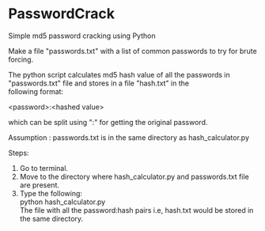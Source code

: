 # PasswordCrack

Simple md5 password cracking using Python

Make a file "passwords.txt" with a list of common passwords to try for brute forcing.

The python script calculates md5 hash value of all the passwords in "passwords.txt" file and stores in a file "hash.txt" in the  
following format:  

\<password\>:\<hashed value\>

which can be split using ":" for getting the original password.  

Assumption : passwords.txt is in the same directory as hash_calculator.py

Steps:  
1) Go to terminal.  
2) Move to the directory where hash_calculator.py and passwords.txt file are present.  
3) Type the following:  
python hash_calculator.py  
The file with all the password:hash pairs i.e, hash.txt would be stored in the same directory.  


